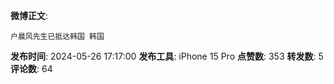 **微博正文**: 
```
户晨风先生已抵达韩国 韩国
```
**发布时间**: 2024-05-26 17:17:00
**发布工具**: iPhone 15 Pro
**点赞数**: 353
**转发数**: 5
**评论数**: 64

